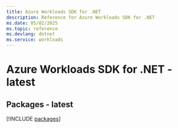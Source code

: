 ```yaml
---
title: Azure Workloads SDK for .NET
description: Reference for Azure Workloads SDK for .NET
ms.date: 05/02/2025
ms.topic: reference
ms.devlang: dotnet
ms.service: workloads
---
```

# Azure Workloads SDK for .NET - latest
## Packages - latest
[!INCLUDE [packages](workloads-index.md)]